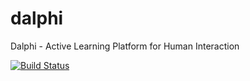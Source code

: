 # dalphi

Dalphi - Active Learning Platform for Human Interaction

[![Build Status](https://travis-ci.org/implisense/dalphi.svg?branch=master)](https://travis-ci.org/implisense/dalphi)
